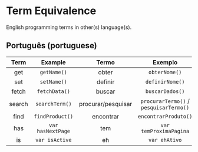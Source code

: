 # Term Equivalence

English programming terms in other(s) language(s).

## Português (portuguese)

| Term   | Example           | Termo              | Exemplo                                |
| :----: | :---------------: | :----------------: | :------------------------------------: |
| get    | `getName()`       | obter              | `obterNome()`                          |
| set    | `setName()`       | definir            | `definirNome()`                        |
| fetch  | `fetchData()`     | buscar             | `buscarDados()`                        |
| search | `searchTerm()`    | procurar/pesquisar | `procurarTermo()` / `pesquisarTermo()` |
| find   | `findProduct()`   | encontrar          | `encontrarProduto()`                   |
| has    | `var hasNextPage` | tem                | `var temProximaPagina`                 |
| is     | `var isActive`    | eh                 | `var ehAtivo`                          |
